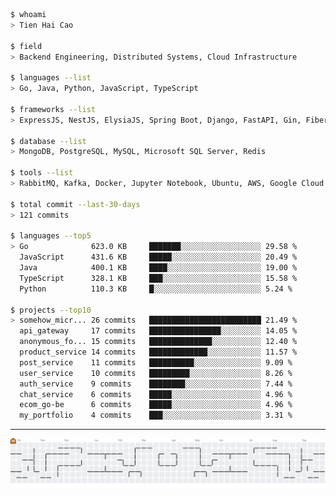 <!--START_SECTION:dashboard-->
```bash
$ whoami
> Tien Hai Cao

$ field
> Backend Engineering, Distributed Systems, Cloud Infrastructure

$ languages --list
> Go, Java, Python, JavaScript, TypeScript

$ frameworks --list
> ExpressJS, NestJS, ElysiaJS, Spring Boot, Django, FastAPI, Gin, Fiber

$ database --list
> MongoDB, PostgreSQL, MySQL, Microsoft SQL Server, Redis

$ tools --list
> RabbitMQ, Kafka, Docker, Jupyter Notebook, Ubuntu, AWS, Google Cloud

$ total commit --last-30-days
> 121 commits

$ languages --top5
> Go              623.0 KB     ███████░░░░░░░░░░░░░░░░░░ 29.58 %
  JavaScript      431.6 KB     █████░░░░░░░░░░░░░░░░░░░░ 20.49 %
  Java            400.1 KB     ████░░░░░░░░░░░░░░░░░░░░░ 19.00 %
  TypeScript      328.1 KB     ███░░░░░░░░░░░░░░░░░░░░░░ 15.58 %
  Python          110.3 KB     █░░░░░░░░░░░░░░░░░░░░░░░░ 5.24 %

$ projects --top10
> somehow_micr... 26 commits   █████████████████████████ 21.49 %
  api_gateway     17 commits   ████████████████░░░░░░░░░ 14.05 %
  anonymous_fo... 15 commits   ██████████████░░░░░░░░░░░ 12.40 %
  product_service 14 commits   █████████████░░░░░░░░░░░░ 11.57 %
  post_service    11 commits   ██████████░░░░░░░░░░░░░░░ 9.09 %
  user_service    10 commits   █████████░░░░░░░░░░░░░░░░ 8.26 %
  auth_service    9 commits    ████████░░░░░░░░░░░░░░░░░ 7.44 %
  chat_service    6 commits    █████░░░░░░░░░░░░░░░░░░░░ 4.96 %
  ecom_go-be      6 commits    █████░░░░░░░░░░░░░░░░░░░░ 4.96 %
  my_portfolio    4 commits    ███░░░░░░░░░░░░░░░░░░░░░░ 3.31 %
```
<!--END_SECTION:dashboard-->

---

<div align="center">
  <picture>
    <source media="(prefers-color-scheme: dark)" srcset="https://raw.githubusercontent.com/tienhai2808/tienhai2808/output/pacman-contribution-graph-dark.svg">
    <source media="(prefers-color-scheme: light)" srcset="https://raw.githubusercontent.com/tienhai2808/tienhai2808/output/pacman-contribution-graph.svg">
    <img alt="pacman contribution graph" src="https://raw.githubusercontent.com/tienhai2808/tienhai2808/output/pacman-contribution-graph.svg">
  </picture>
</div>

